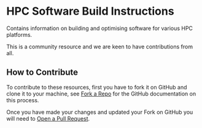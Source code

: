 HPC Software Build Instructions
===============================

Contains information on building and optimising software for various HPC
platforms.

This is a community resource and we are keen to have contributions from all. 

How to Contribute
-----------------

To contribute to these resources, first you have to fork it on GitHub and clone
it to your machine, see [Fork a Repo](https://help.github.com/articles/fork-a-repo/)
for the GitHub documentation on this process.

Once you have made your changes and updated your Fork on GitHub you will need to
[Open a Pull Request](https://help.github.com/articles/using-pull-requests/).

